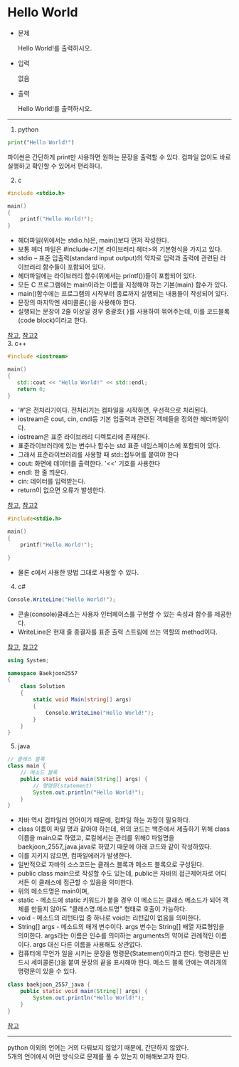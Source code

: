 # Hello World

- 문제

    Hello World!를 출력하시오.

- 입력

    없음

- 출력

    Hello World!를 출력하시오.

---


1. python

~~~python
print("Hello World!")
~~~
파이썬은 간단하게 print만 사용하면 원하는 문장을 출력할 수 있다.
컴파일 없이도 바로 실행하고 확인할 수 있어서 편리하다.

2. c
~~~c
#include <stdio.h>

main()
{
    printf("Hello World!");
}
~~~
- 헤더파일(위에서는 stdio.h)은, main()보다 먼저 작성한다.
- 보통 헤더 파일은 #include<기본 라이브러리 헤더>의 기본형식을 가지고 있다.
- stdio – 표준 입출력(standard input output)의 약자로 입력과 출력에 관련된 라이브러리 함수들이 포함되어 있다.
- 헤더파일에는 라이브러리 함수(위에서는 printf())들이 포함되어 있다.
- 모든 C 프로그램에는 main이라는 이름을 지정해야 하는 기본(main) 함수가 있다.
- main()함수에는 프로그램의 시작부터 종료까지 실행되는 내용들이 작성되어 있다.
- 문장의 마지막엔 세미콜론(;)을 사용해야 한다.
- 실행되는 문장이 2줄 이상일 경우 중괄호{ }를 사용하여 묶어주는데, 이를 코드블록(code block)이라고 한다.

[참고](https://opentutorials.org/module/3921/23496), 
[참고2](https://opentutorials.org/module/3921/23498)<br>
3. c++

~~~c++
#include <iostream>

main() 
{
   std::cout << "Hello World!" << std::endl;
   return 0;
}
~~~

- '#'은 전처리기이다. 전처리기는 컴파일을 시작하면, 우선적으로 처리된다.
- iostream은 cout, cin, cndl등 기본 입출력과 관련된 객체들을 정의한 헤더파일이다.
- iostream은 표준 라이브러리 디렉토리에 존재한다.
- 표준라이브러리에 있는 변수나 함수는 std 표준 네임스페이스에 포함되어 있다.
- 그래서 표준라이브러리를 사용할 때 std::접두어를 붙여야 한다
- cout: 화면에 데이터를 출력한다. '<<' 기호를 사용한다
- endl: 한 줄 띄운다.
- cin: 데이터를 입력받는다.
- return이 없으면 오류가 발생한다.

[참고](https://hongku.tistory.com/72), 
[참고2](https://y-min.tistory.com/8)

~~~c++
#include<stdio.h>

main()
{
	printf("Hello World!");

}
~~~
- 물론 c에서 사용한 방법 그대로 사용할 수 있다.

4. c#

~~~c#
Console.WriteLine("Hello World!");
~~~
- 콘솔(console)클래스는 사용자 인터페이스를 구현할 수 있는 속성과 함수를 제공한다.
- WriteLine은 현재 줄 종결자를 표준 출력 스트림에 쓰는 역할의 method이다.

[참고](https://docs.microsoft.com/ko-kr/dotnet/api/system.console?view=net-6.0),
[참고2](https://developer-talk.tistory.com/320)
~~~c#
using System;

namespace Baekjoon2557
{
    class Solution
    {
        static void Main(string[] args)
        {
            Console.WriteLine("Hello World!");
        }
    }
}
~~~
5. java

~~~java
// 클래스 블록
class main {
    // 메소드 블록
	public static void main(String[] args) {
        // 명령문(statement)
		System.out.println("Hello World!");
	}
}
~~~
- 자바 역시 컴파일러 언어이기 때문에, 컴파일 하는 과정이 필요하다.
- class 이름이 파일 명과 같아야 하는데, 위의 코드는 백준에서 제출하기 위해 class 이름을 main으로 하였고, 로컬에서는 관리를 위해0 파일명을 baekjoon_2557_java.java로 하였기 때문에 아래 코드와 같이 작성하였다.
- 이를 지키지 않으면, 컴파일에러가 발생한다.
- 일반적으로 자바의 소스코드는 클래스 블록과 메소드 블록으로 구성된다.
- public class main으로 작성할 수도 있는데, public은 자바의 접근제어자로 어디서든 이 클래스에 접근할 수 있음을 의미한다.
- 위의 메소드명은 main이며, 
- static - 메소드에 static 키워드가 붙을 경우 이 메소드는 클래스 메소드가 되어 객체를 만들지 않아도 "클래스명.메소드명" 형태로 호출이 가능하다.
- void - 메소드의 리턴타입 중 하나로 void는 리턴값이 없음을 의미한다.
- String[] args - 메소드의 매개 변수이다. args 변수는 String[] 배열 자료형임을 의미한다. args라는 이름은 인수를 의미하는 arguments의 약어로 관례적인 이름이다. args 대신 다른 이름을 사용해도 상관없다.
- 컴퓨터에 무언가 일을 시키는 문장을 명령문(Statement)이라고 한다. 명령문은 반드시 세미콜론(;)을 붙여 문장의 끝을 표시해야 한다. 메소드 블록 안에는 여러개의 명령문이 있을 수 있다.
~~~java
class baekjoon_2557_java {
	public static void main(String[] args) {
		System.out.println("Hello World!");
	}
}
~~~
[참고](https://wikidocs.net/278)

---
python 이외의 언어는 거의 다뤄보지 않았기 때문에, 간단하지 않았다.<br>
5개의 언어에서 어떤 방식으로 문제를 풀 수 있는지 이해해보고자 한다.
